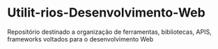 # Utilit-rios-Desenvolvimento-Web
Repositório destinado a organização de ferramentas, bibliotecas, APIS, frameworks voltados para o desenvolvimento Web 
